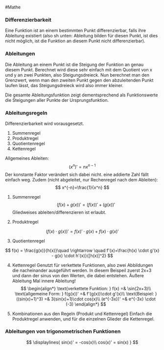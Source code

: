 #Mathe 

### Differenzierbarkeit

Eine Funktion ist an einem bestimmten Punkt differenzierbar, falls ihre Ableitung existiert (also sh unten: Ableitung bilden für diesen Punkt, ist dies nicht möglich, ist die Funktion an diesem Punkt nicht differenzierbar).

### Ableitungen

Die Ableitung an einem Punkt ist die Steigung der Funktion an genau diesem Punkt. Berechnet wird diese sehr einfach mit dem Quotient von x und y an zwei Punkten, also Steigungsdreieck. Nun berechnet man den Grenzwert, wenn man den zweiten Punkt gegen den abzuleitenden Punkt laufen lässt, das Steigungsdreieck wird also immer kleiner. 

Die gesamte Ableitungsfunktion zeigt dementsprechend als Funktionswerte die Steigungen aller Punkte der Ursprungsfunktion. 

### Ableitungsregeln

Differenzierbarkeit wird vorausgesetzt.

1. Summenregel
2. Produktregel
3. Quotientenregel
4. Kettenregel

Allgemeines Ableiten:
$$
(x^n)'=nx^{n-1}
$$
Der konstante Faktor verändert sich dabei nicht. eine addierte Zahl fällt einfach weg.
Zudem (nicht abgeleitet, nur Rechenregel nach dem Ableiten):
$$
x^{-n}=\frac{1}{x^n}
$$

1. Summenregel
$$
(f(x)+g(x))'=(f(x))'+(g(x))'
$$
Gliedweises ableiten/differenzieren ist erlaubt.

2. Produktregel

$$
(f(x)\cdot g(x))'=f(x)' \cdot g(x)+f(x)\cdot g(x)'
$$

3. Quotientenregel

$$
f(x) = \frac{g(x)}{h(x)}\quad \rightarrow \quad f'(x)=\frac{h(x) \cdot g'(x) - g(x) \cdot h'(x)}{[h(x)]^2}
$$

4. Kettenregel
Genutzt für verkettete Funktionen, also zwei Abbildungen die nacheinander ausgeführt werden. In diesem Beispeil zuerst 2x+3 und dann der sinus von den Werten, die dabei entstehen. Äußere Ableitung Mal innere Ableitung!
$$
\begin{align*}
\text{verkettete Funktion: } f(x) =& \sin(2x+3)\\
\text{allgemeine Form: } f(g(x))' =& f'(g(x))\cdot g'(x)\\
\text{Beispiel: } ((sin(x)+1)^3) =& 3(sin(x)+1)\cdot cos(x)\\
(e^{-3x})' =& e^{-3x} \cdot (-3)
\end{align*}
$$

5. Kombinationen aus den Regeln (Produkt und Kettenregel)
Einfach die Produktregel anwenden, und für die einzelnen Glieder die Kettenregel.

### Ableitungen von trigonometrischen Funktionen

$$
\displaylines{
sin(x)' = -cos(x)\\
cos(x)' = sin(x)
}
$$